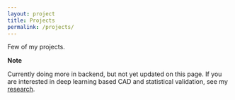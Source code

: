 ```yaml
---
layout: project
title: Projects
permalink: /projects/
---
```


Few of my projects.

**Note**

Currently doing more in backend, but not yet updated on this page. 
If you are interested in deep learning based CAD and statistical validation, see my [research](https://dongyuls.github.io/about/).